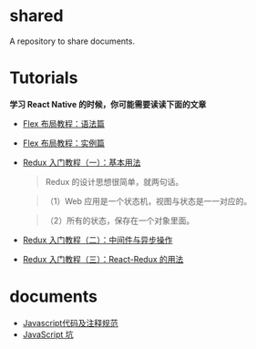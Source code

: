 # shared
A repository to share documents.

# Tutorials

**学习 React Native 的时候，你可能需要读读下面的文章**

- [Flex 布局教程：语法篇](http://www.ruanyifeng.com/blog/2015/07/flex-grammar.html)
- [Flex 布局教程：实例篇](http://www.ruanyifeng.com/blog/2015/07/flex-examples.html)
- [Redux 入门教程（一）：基本用法](http://www.ruanyifeng.com/blog/2016/09/redux_tutorial_part_one_basic_usages.html)
    > Redux 的设计思想很简单，就两句话。
    
    > （1）Web 应用是一个状态机，视图与状态是一一对应的。
    
    > （2）所有的状态，保存在一个对象里面。
- [Redux 入门教程（二）：中间件与异步操作](http://www.ruanyifeng.com/blog/2016/09/redux_tutorial_part_two_async_operations.html)
- [Redux 入门教程（三）：React-Redux 的用法](http://www.ruanyifeng.com/blog/2016/09/redux_tutorial_part_three_react-redux.html)

# documents
- [Javascript代码及注释规范](https://github.com/LahK/shared/blob/master/Javascript%E4%BB%A3%E7%A0%81%E5%8F%8A%E6%B3%A8%E9%87%8A%E8%A7%84%E8%8C%83.md)
- [JavaScript 坑](https://github.com/LahK/shared/blob/master/JavaScript%20%E5%9D%91.md)

